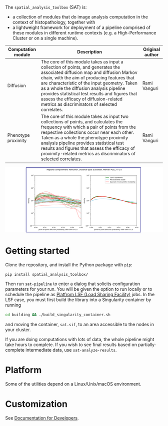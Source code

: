 
The `spatial_analysis_toolbox` (SAT) is:
  - a collection of modules that do image analysis computation in the context of histopathology, together with
  - a lightweight framework for deployment of a pipeline comprised of these modules in different runtime contexts (e.g. a High-Performance Cluster or on a single machine).

|Computation module|Description|Original author|
|------------------|-----------|---------------|
|Diffusion|The core of this module takes as input a collection of points, and generates the associated diffusion map and diffusion Markov chain, with the aim of producing features that are characteristic of the input geometry. Taken as a whole the diffusion analysis pipeline provides statistical test results and figures that assess the efficacy of diffusion-related metrics as discriminators of selected correlates.|Rami Vanguri|
|Phenotype proximity|The core of this module takes as input two collections of points, and calculates the frequency with which a pair of points from the respective collections occur near each other. Taken as a whole the phenotype proximity analysis pipeline provides statistical test results and figures that assess the efficacy of proximity-related metrics as discriminators of selected correlates.|Rami Vanguri|

![diffusion figure](images/example_diffusion_figure.png)

# Getting started

Clone the repository, and install the Python package with `pip`:

```
pip install spatial_analysis_toolbox/
```

Then run `sat-pipeline` to enter a dialog that solicits configuration parameters for your run. You will be given the option to run locally or to schedule the pipeline as [Platfrom LSF (Load Sharing Facility)](https://www.ibm.com/products/hpc-workload-management) jobs. In the LSF case, you must first build the library into a Singularity container by running

```bash
cd building && ./build_singularity_container.sh
```

and moving the container, `sat.sif`, to an area accessible to the nodes in your cluster.

If you are doing computations with lots of data, the whole pipeline might take hours to complete. If you wish to see final results based on partially-complete intermediate data, use `sat-analyze-results`.

# Platform

Some of the utilities depend on a Linux/Unix/macOS environment.

# Customization

See [Documentation for Developers](spatial_analysis_toolbox/README.md).
